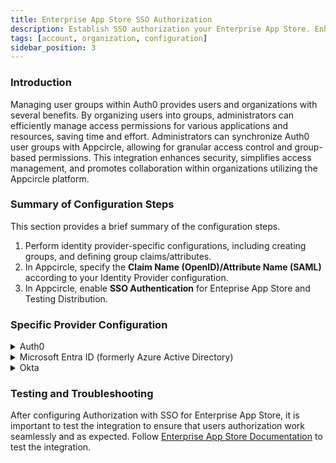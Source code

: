 ```yaml
---
title: Enterprise App Store SSO Authorization
description: Establish SSO authorization your Enterprise App Store. Enhance security and simplify access across Appcircle's platform.
tags: [account, organization, configuration]
sidebar_position: 3
---
```


### Introduction

Managing user groups within Auth0 provides users and organizations with several benefits. By organizing users into groups, administrators can efficiently manage access permissions for various applications and resources, saving time and effort. Administrators can synchronize Auth0 user groups with Appcircle, allowing for granular access control and group-based permissions. This integration enhances security, simplifies access management, and promotes collaboration within organizations utilizing the Appcircle platform.

### Summary of Configuration Steps

This section provides a brief summary of the configuration steps.

1. Perform identity provider-specific configurations, including creating groups, and defining group claims/attributes.
2. In Appcircle, specify the **Claim Name (OpenID)/Attribute Name (SAML)** according to your Identity Provider configuration.
3. In Appcircle, enable **SSO Authentication** for Enteprise App Store and Testing Distribution.

### Specific Provider Configuration

<details>
    <summary>Auth0</summary>

<details>
    <summary>Auth0 (OpenID Connect)</summary>

#### Step 1. Create Organizations

1. In the Auth0 dashboard, navigate to the **Organization** section.
2. Click **Create Organization** button to create organizations.

<Screenshot url='https://cdn.appcircle.io/docs/assets/sso-mapping-auth0-create-groups.png' />

3. Click created organization to navigated **Organization Details**.
4. On the **Organization Details** screen, click on the **Members** tab to manage members of organization.
5. Click the **Add Members** button. Add users who will become members of your organization.

<Screenshot url='https://cdn.appcircle.io/docs/assets/sso-mapping-auth0-add-members.png' />

6. On the **Organization Details** screen, navigate to the **Connections** tab.
7. Click the **Enable Connections** button
8. Select **Username-Password-Authentication** and click on **Enable Connection** 

<Screenshot url='https://cdn.appcircle.io/docs/assets/sso-mapping-auth0-enable-connections.png' />

9. Select **Enable Auto-Membership** and **Enable Signup** on the displayed screen, then click **Save**.

<Screenshot url='https://cdn.appcircle.io/docs/assets/sso-mapping-auth0-enable-connections2.png' />

#### Step 2. Enable organization for your application

1. In the Auth0 dashboard, navigate to the **Applications** section.
2. Select the relevant application. 
3. On the **Application Details** screen, navigate to the **Organizations** tab.

<Screenshot url='https://cdn.appcircle.io/docs/assets/sso-mapping-auth0-application-organizations1.png' />

4. Click **Disable Grants Now**.
5. Choose **Business Users** for the type of users and select **Prompt for Organization** for the login flow.
6. Click **Save Changes**.

<Screenshot url='https://cdn.appcircle.io/docs/assets/sso-mapping-auth0-application-organizations2.png' />

#### Step 3. Define Group Claim Name

1. Navigate to the **SSO Login** screen in Appcircle.
2. Enter the **Claim Name (OpenID)/Attribute Name (SAML)** as `org_id`.

<Screenshot url='https://cdn.appcircle.io/docs/assets/integration-sso-org-id-claim.png' />

</details>

<details>
    <summary>Auth0 (SAML)</summary>

#### Step 1. Create Organizations

1. In the Auth0 dashboard, navigate to the **Organization** section.
2. Click **Create Organization** button to create organizations.

<Screenshot url='https://cdn.appcircle.io/docs/assets/sso-mapping-auth0-create-groups.png' />

3. Click created organization to navigated **Organization Details**.
4. On the **Organization Details** screen, click on the **Members** tab to manage members of organization.
5. Click the **Add Members** button. Add users who will become members of your organization.

<Screenshot url='https://cdn.appcircle.io/docs/assets/sso-mapping-auth0-add-members.png' />

6. On the **Organization Details** screen, navigate to the **Connections** tab.
7. Click the **Enable Connections** button
8. Select **Username-Password-Authentication** and click on **Enable Connection** 

<Screenshot url='https://cdn.appcircle.io/docs/assets/sso-mapping-auth0-enable-connections.png' />

9. Select **Enable Auto-Membership** and **Enable Signup** on the displayed screen, then click **Save**.

<Screenshot url='https://cdn.appcircle.io/docs/assets/sso-mapping-auth0-enable-connections2.png' />

#### Step 2. Enable organization for your application

1. In the Auth0 dashboard, navigate to the **Applications** section.
2. Select the relevant application. 
3. On the **Application Details** screen, navigate to the **Organizations** tab.

<Screenshot url='https://cdn.appcircle.io/docs/assets/sso-mapping-auth0-application-organizations1.png' />

4. Click **Disable Grants Now**.
5. Choose **Business Users** for the type of users and select **Prompt for Organization** for the login flow.
6. Click **Save Changes**.

<Screenshot url='https://cdn.appcircle.io/docs/assets/sso-mapping-auth0-application-organizations2.png' />

#### Step 3. Define Group Attribute Name

1. Navigate to the **SSO Login** screen in Appcircle.
2. Enter the **Claim Name (OpenID)/Attribute Name (SAML)** as `http://schemas.auth0.com/org_id`.

<Screenshot url='https://cdn.appcircle.io/docs/assets/integration-sso-auth0-saml-org-id-claim.png' />

</details>

</details>

<details>
    <summary>Microsoft Entra ID (formerly Azure Active Directory) </summary>

<details>
    <summary>Microsoft Entra ID (SAML)</summary>

#### Step 1. Create Groups in Microsoft Entra ID

1. Log in to [Azure](https://azure.microsoft.com/en-us/) as an admin and navigate to **Azure Services > Microsoft Entra ID** 

<Screenshot url='https://cdn.appcircle.io/docs/assets/sso-mapping-azure-saml-goto-entra-id.png' />

2. Navigate to the **Manage > Groups** section from left menu.
3. Click the **New Group**.

<Screenshot url='https://cdn.appcircle.io/docs/assets/sso-mapping-azure-saml-groups.png' />

4. Assign a proper name and description to the new group. Designate an owner and members to the group.

<Screenshot url='https://cdn.appcircle.io/docs/assets/sso-mapping-azure-saml-new-group.png' />

#### Step 3. Assign user and group to application in Microsoft Entra ID

1. Navigate to the **Azure Services > Microsoft Entra ID**.
2. Navigate to the **Manage > Enterprise applications** section from left menu. 

<Screenshot url='https://cdn.appcircle.io/docs/assets/sso-mapping-azure-saml-enterprise-applications1.png' />

3. Click your application. 

<Screenshot url='https://cdn.appcircle.io/docs/assets/sso-mapping-azure-saml-enterprise-applications2.png' />

4. Click **Assign users and groups**.

<Screenshot url='https://cdn.appcircle.io/docs/assets/sso-mapping-azure-saml-assign-users-groups1.png' />

5. Click **Add user/group**.

<Screenshot url='https://cdn.appcircle.io/docs/assets/sso-mapping-azure-saml-assign-users-groups2.png' />

6. Select users, groups and role. This process can be repeated as needed.

<Screenshot url='https://cdn.appcircle.io/docs/assets/sso-mapping-azure-saml-assign-users-groups3.png' />

#### Step 4. Define Group Attributes & Claims in Microsoft Entra ID

1. Navigate to the **Manage > Single sign-on** section from left menu. 
2. Click **Edit** in **Attributes & Claims** section.

<Screenshot url='https://cdn.appcircle.io/docs/assets/sso-mapping-azure-saml-attributes1.png' />

3. Click the **Add a Group Claim**. 
4. Select the **Groups assigned to the application** 
5. Select the **Cloud only group display names** as source attribute. 
6. Then click on the **Save** button

<Screenshot url='https://cdn.appcircle.io/docs/assets/sso-mapping-azure-saml-attributes2.png' />

#### Step 5. Define Group Role Attributes names in Appcircle

1. Navigate to the **SSO Login** screen in Appcircle.
2. Enter the **Claim Name (OpenID)/Attribute Name (SAML)** as ``http://schemas.microsoft.com/ws/2008/06/identity/claims/groups``.

<Screenshot url='https://cdn.appcircle.io/docs/assets/integration-sso-azure-saml-org-id-claim.png' />

</details>

</details>

<details>
    <summary>Okta</summary>

<details>
    <summary>Okta (OpenID Connect)</summary>

#### Step 1. Create Groups and Define Group Claim

1. Navigate to the **Directory > Groups** section in the Okta Dashboard
2. Create the groups as needed.

<Screenshot url='https://cdn.appcircle.io/docs/assets/sso-mapping-okta-create-groups.png' />

3. Assign users to groups.

<Screenshot url='https://cdn.appcircle.io/docs/assets/sso-mapping-okta-assign-users-to-groups.png' />

4. Navigate to the **Applications > Applications** section from left navigation menu.
5. Select your application from the list 
6. Navigate to the **Sign on** tab. 
7. Click **Edit** for OpenID Connect ID Token.

<Screenshot url='https://cdn.appcircle.io/docs/assets/sso-mapping-okta-oidc-edit-id-token.png' />

8. Enter Groups claim filter as shown in the image below.

<Screenshot url='https://cdn.appcircle.io/docs/assets/sso-mapping-okta-oidc-groups-claim.png' />

9. Navigate to the **Applications > Applications** section from left navigation menu.
10. Click **Refresh Application Data**.
 
<Screenshot url='https://cdn.appcircle.io/docs/assets/sso-mapping-okta-refresh-application-data.png' />

#### Define Group Claim in Appcircle

1. Navigate to the **SSO Login** screen in Appcircle.
2. Enter the **Claim Name (OpenID)/Attribute Name (SAML)** as ``groups``.

<Screenshot url='https://cdn.appcircle.io/docs/assets/integration-sso-groups-claim.png' />

</details>

<details>
    <summary>Okta (SAML)</summary>

#### Step 1. Create Groups and Assign to the Application

1. Navigate to the **Directory > Groups** section in the Okta Dashboard. Create the groups as needed.

<Screenshot url='https://cdn.appcircle.io/docs/assets/sso-mapping-okta-create-groups.png' />

2. Assign users to groups.

<Screenshot url='https://cdn.appcircle.io/docs/assets/sso-mapping-okta-assign-users-to-groups.png' />

3. Navigate to the **Applications > Applications** section from left navigation menu.
4. Select your application from the list 
5. Navigate to the **Assignments** tab. 
6. Assign the previously created groups to the application.

<Screenshot url='https://cdn.appcircle.io/docs/assets/sso-mapping-okta-assign-groups-to-application.png' />

#### Step 3. Define Group Attributes

1. Navigate to the **Applications > Applications** section.
2. Select your application from the list and navigate to the **General** tab.
3. Click on **Edit** in **SAML Settings**

<Screenshot url='https://cdn.appcircle.io/docs/assets/sso-mapping-okta-application-edit-saml.png' />

4. Enter the Group Attribute statement as as shown in the image below. 

<Screenshot url='https://cdn.appcircle.io/docs/assets/2812-okta-groups-7.png' />

#### Step 4. Define Group and Role Claim in Appcircle

1. Navigate to the **SSO Login** screen in Appcircle.
2. Enter the **Claim Name (OpenID)/Attribute Name (SAML)** as ``groups``.

<Screenshot url='https://cdn.appcircle.io/docs/assets/integration-sso-groups-claim.png' />

</details> 

</details>

### Testing and Troubleshooting

After configuring Authorization with SSO for Enterprise App Store, it is important to test the integration to ensure that users authorization work seamlessly and as expected. Follow [Enterprise App Store Documentation](/enterprise-app-store/enterprise-app-store-profile) to test the integration.